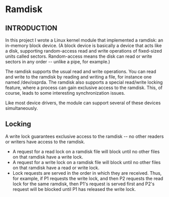 Ramdisk
=================

INTRODUCTION
------------
In this project I wrote a Linux kernel module that implemented a ramdisk: an in-memory block device. (A block device is basically a device that acts like a disk, supporting random-access read and write operations of fixed-sized units called sectors. Random-access means the disk can read or write sectors in any order -- unlike a pipe, for example.)

The ramdisk supports the usual read and write operations. You can read and write to the ramdisk by reading and writing a file, for instance one named /dev/osprda. The ramdisk also supports a special read/write locking feature, where a process can gain exclusive access to the ramdisk. This, of course, leads to some interesting synchronization issues.

Like most device drivers, the module can support several of these devices simultaneously.

Locking
-------------------
A write lock guarantees exclusive access to the ramdisk -- no other readers or writers have access to the ramdisk.

* A request for a read lock on a ramdisk file will block until no other files on that ramdisk have a write lock.
* A request for a write lock on a ramdisk file will block until no other files on that ramdisk have a read or write lock.
* Lock requests are served in the order in which they are received. Thus, for example, if P1 requests the write lock, and then P2 requests the read lock for the same ramdisk, then P1's request is served first and P2's request will be blocked until P1 has released the write lock.

